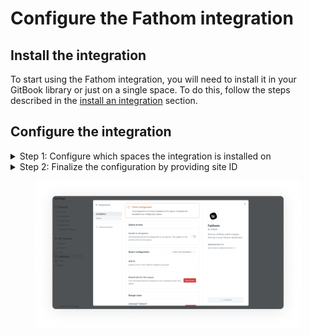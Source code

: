 # Configure the Fathom integration

## Install the integration

To start using the Fathom integration, you will need to install it in your GitBook library or just on a single space. To do this, follow the steps described in the [install an integration](../install-an-integration.md) section.

## Configure the integration&#x20;

<details>

<summary>Step 1: Configure which spaces the integration is installed on</summary>

You can choose to install the integration on all spaces in your organization (under **space access**), or choose to install it on select spaces by choosing them individually (under **space configuration**).

</details>

<details>

<summary>Step 2: Finalize the configuration by providing site ID</summary>

Finalize the configuration of your integration by providing the site ID for a specific space, alternatively you can install on all spaces

</details>

<figure><img src="../../../.gitbook/assets/Configure-fathom-analytics.png" alt=""><figcaption></figcaption></figure>
